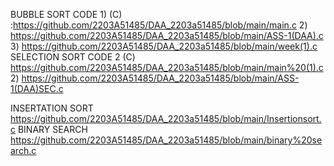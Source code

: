 BUBBLE SORT CODE 1) (C) :https://github.com/2203A51485/DAA_2203a51485/blob/main/main.c
                 2) https://github.com/2203A51485/DAA_2203a51485/blob/main/ASS-1(DAA).c
                 3) https://github.com/2203A51485/DAA_2203a51485/blob/main/week(1).c
SELECTION SORT CODE 2 (C) https://github.com/2203A51485/DAA_2203a51485/blob/main/main%20(1).c
2) https://github.com/2203A51485/DAA_2203a51485/blob/main/ASS-1(DAA)SEC.c

INSERTATION SORT https://github.com/2203A51485/DAA_2203a51485/blob/main/Insertionsort.c
BINARY SEARCH https://github.com/2203A51485/DAA_2203a51485/blob/main/binary%20search.c
